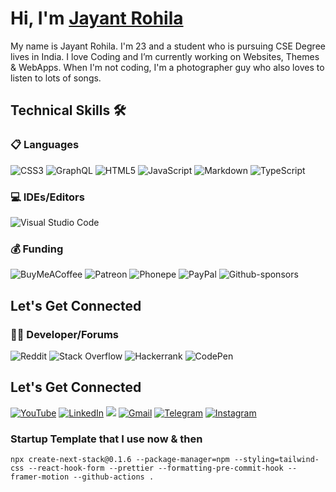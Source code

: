 # Hi, I'm <a href="https://jayantrohila.dev" target="_blank"> Jayant Rohila</a>

My name is Jayant Rohila. I'm 23 and a student who is pursuing CSE Degree lives in India. I love Coding and I’m currently working on Websites, Themes & WebApps. When I'm not coding, I'm a photographer guy who also loves to listen to lots of songs.

## Technical Skills 🛠

### 📋 Languages

![CSS3](https://img.shields.io/badge/css3-%231572B6.svg?style=for-the-badge&logo=css3&logoColor=white)
![GraphQL](https://img.shields.io/badge/-GraphQL-E10098?style=for-the-badge&logo=graphql&logoColor=white)
![HTML5](https://img.shields.io/badge/html5-%23E34F26.svg?style=for-the-badge&logo=html5&logoColor=white)
![JavaScript](https://img.shields.io/badge/javascript-%23323330.svg?style=for-the-badge&logo=javascript&logoColor=%23F7DF1E)
![Markdown](https://img.shields.io/badge/markdown-%23000000.svg?style=for-the-badge&logo=markdown&logoColor=white)
![TypeScript](https://img.shields.io/badge/typescript-%23007ACC.svg?style=for-the-badge&logo=typescript&logoColor=white)

### 💻 IDEs/Editors

![Visual Studio Code](https://img.shields.io/badge/Visual%20Studio%20Code-0078d7.svg?style=for-the-badge&logo=visual-studio-code&logoColor=white)
 
 
 
### 💰 Funding

![BuyMeACoffee](https://img.shields.io/badge/Buy%20Me%20a%20Coffee-ffdd00?style=for-the-badge&logo=buy-me-a-coffee&logoColor=black)
![Patreon](https://img.shields.io/badge/Patreon-F96854?style=for-the-badge&logo=patreon&logoColor=white)
![Phonepe](https://img.shields.io/badge/Phonepe-54039A?style=for-the-badge&logo=phonepe&logoColor=white)
![PayPal](https://img.shields.io/badge/PayPal-00457C?style=for-the-badge&logo=paypal&logoColor=white)
![Github-sponsors](https://img.shields.io/badge/sponsor-30363D?style=for-the-badge&logo=GitHub-Sponsors&logoColor=#EA4AAA)

## Let's Get Connected

### 🧑‍💻 Developer/Forums

![Reddit](https://img.shields.io/badge/Reddit-%23FF4500.svg?style=for-the-badge&logo=Reddit&logoColor=white)
![Stack Overflow](https://img.shields.io/badge/-Stackoverflow-FE7A16?style=for-the-badge&logo=stack-overflow&logoColor=white)
![Hackerrank](https://img.shields.io/badge/-Hackerrank-2EC866?style=for-the-badge&logo=HackerRank&logoColor=white)
![CodePen](https://img.shields.io/badge/Codepen-000000?style=for-the-badge&logo=codepen&logoColor=white)

## Let's Get Connected

<div align="start">
	<a
		href="https://www.youtube.com/channel/UChwiANt27POchxvfK136XeQ"
		target="_blank"
		><img
			alt="YouTube"
			src="https://img.shields.io/badge/Youtube-%23FF0000.svg?style=for-the-badge&logo=YouTube&logoColor=white"
	/></a>
    <a href="https://www.linkedin.com/in/jayant-rohila/" target="_blank"
    	><img
    		alt="LinkedIn"
    		src="https://img.shields.io/badge/linkedin%20-%230077B5.svg?&style=for-the-badge&logo=linkedin&logoColor=white"
    /></a>
    <a href="https://twitter.com/jayant_rohila" target="_blank"
    	><img
    		src="https://img.shields.io/badge/twitter-%2300acee.svg?&style=for-the-badge&logo=twitter&logoColor=white&alt=twitter"
    /></a>
    <a href="mailto:mail@jayantrohila.dev"><img
    		alt="Gmail"
    		src="https://img.shields.io/badge/Gmail-D14836?style=for-the-badge&logo=gmail&logoColor=white" /></a>
		<a href="https://t.me/jayantrohila"><img
				alt=" Telegram"
				src="https://img.shields.io/badge/Telegram-2CA5E0?style=for-the-badge&logo=telegram&logoColor=white"
		/></a>
		<a href="https://www.instagram.com/jayant_rohila_/"><img alt="Instagram" src="https://img.shields.io/badge/Instagram-E4405F?style=for-the-badge&logo=instagram&logoColor=white"/></a>
</div>

### Startup Template that I use now & then
```
npx create-next-stack@0.1.6 --package-manager=npm --styling=tailwind-css --react-hook-form --prettier --formatting-pre-commit-hook --framer-motion --github-actions .
```
